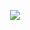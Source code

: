 <p align="center">
  <img src="https://postfiles.pstatic.net/MjAyNDA3MThfMjgz/MDAxNzIxMjk4NTgwOTM1.-4PfJzjvj669FYm-GiK5Gh1uqLZh8s1N_LwThVPEGlsg.GzyUNci3FqdhHLCb50S7C20zAkGDCb12ckw4rz2fapEg.PNG/%EC%A0%9C%EB%AA%A9_%EC%97%86%EB%8A%94_%EB%94%94%EC%9E%90%EC%9D%B8.png?type=w2000">
</p>
